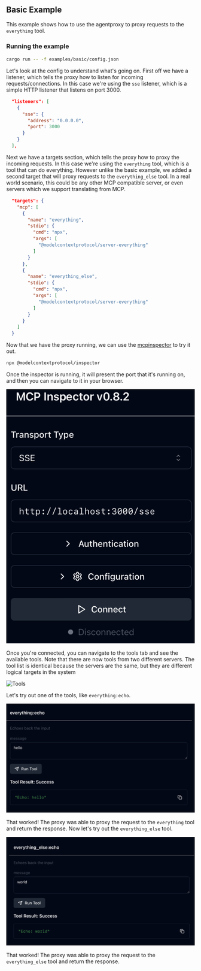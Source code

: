 ## Basic Example

This example shows how to use the agentproxy to proxy requests to the `everything` tool.

### Running the example

```bash
cargo run -- -f examples/basic/config.json
```

Let's look at the config to understand what's going on. First off we have a listener, which tells the proxy how to listen for incoming requests/connections. In this case we're using the `sse` listener, which is a simple HTTP listener that listens on port 3000.

```json
  "listeners": [
    {
      "sse": {
        "address": "0.0.0.0",
        "port": 3000
      }
    }
  ],
```

Next we have a targets section, which tells the proxy how to proxy the incoming requests. In this case we're using the `everything` tool, which is a tool that can do everything. However unlike the basic example, we added a second target that will proxy requests to the `everything_else` tool. In a real world scenario, this could be any other MCP compatible server, or even servers which we support translating from MCP.

```json
  "targets": {
    "mcp": [
      {
        "name": "everything",
        "stdio": {
          "cmd": "npx",
          "args": [
            "@modelcontextprotocol/server-everything"
          ]
        }
      },
      {
        "name": "everything_else",
        "stdio": {
          "cmd": "npx",
          "args": [
            "@modelcontextprotocol/server-everything"
          ]
        }
      }
    ]
  }
```

Now that we have the proxy running, we can use the [mcpinspector](https://github.com/modelcontextprotocol/inspector) to try it out.
```bash
npx @modelcontextprotocol/inspector
```
Once the inspector is running, it will present the port that it's running on, and then you can navigate to it in your browser.

![Inspector](./img/connect.png)

Once you're connected, you can navigate to the tools tab and see the available tools. Note that there are now tools from two different servers. The tool list is identical because the servers are the same, but they are different logical targets in the system 

![Tools](./img/tools.png)

Let's try out one of the tools, like `everything:echo`.

![Echo](./img/call_0.png)

That worked! The proxy was able to proxy the request to the `everything` tool and return the response. Now let's try out the `everything_else` tool.

![Echo](./img/call_1.png)

That worked! The proxy was able to proxy the request to the `everything_else` tool and return the response.


